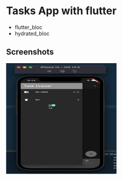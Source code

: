 # Tasks App with flutter

- flutter_bloc
- hydrated_bloc

## Screenshots
<img src="./screenshot/screenshot.gif" width="300px" height="300px" />
